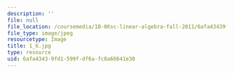 ```yaml
---
description: ''
file: null
file_location: /coursemedia/18-06sc-linear-algebra-fall-2011/6afa43439fd1599fdf6afc8a66641e30_1_6.jpg
file_type: image/jpeg
resourcetype: Image
title: 1_6.jpg
type: resource
uid: 6afa4343-9fd1-599f-df6a-fc8a66641e30
---
```

